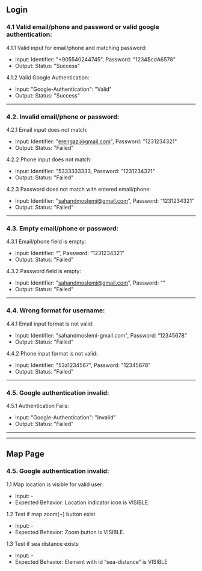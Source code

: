 ## Login

### 4.1 Valid email/phone and password or valid google authentication:

4.1.1 Valid input for email/phone and matching password:
- Input:
Identifier: "+905540244745", Password: "1234$cdA6578"
- Output:
Status:
"Success"

4.1.2 Valid Google Authentication:
- Input:
"Google-Authentication": "Valid"
- Output:
Status: "Success"

---
### 4.2. Invalid email/phone or password:

4.2.1 Email input does not match:
- Input:
Identifier: "erengazi@gmail.com", Password: "1231234321"
- Output:
Status: "Failed"

4.2.2 Phone input does not match:
- Input:
Identifier: "5333333333, Password: "1231234321"
- Output:
Status: "Failed"

4.2.3 Password does not match with entered email/phone:
- Input:
Identifier: "sahandmoslemi@gmail.com", Password: “1231234321”
- Output:
Status: "Failed"

---
### 4.3. Empty email/phone or password:

4.3.1 Email/phone field is empty:
- Input:
Identifier: “”, Password: “1231234321”
- Output:
Status: "Failed"

4.3.2 Password field is empty:
- Input:
Identifier: "sahandmoslemi@gmail.com", Password: “”
- Output:
Status: "Failed"

---
### 4.4. Wrong format for username:

4.4.1 Email input format is not valid:
- Input:
Identifier: "sahandmoslemi-gmail.com", Password: “12345678”
- Output:
Status: "Failed"

4.4.2 Phone input format is not valid:
- Input:
Identifier: "53a1234567", Password: "12345678"
- Output:
Status: "Failed"

---
### 4.5. Google authentication invalid:

4.5.1 Authentication Fails:
- Input:
"Google-Authentication": "Invalid"
- Output:
Status: "Failed"

---
---
## Map Page

### 4.5. Google authentication invalid:

1.1 Map location is visible for valid user:
- Input: -
- Expected Behavior: Location indicator icon is VISIBLE.

1.2 Test if map zoom(+) button exist
- Input: -
- Expected Behavior: Zoom button is VISIBLE.

1.3 Test if sea distance exists
- Input: -
- Expected Behavior: Element with id “sea-distance” is VISIBLE
